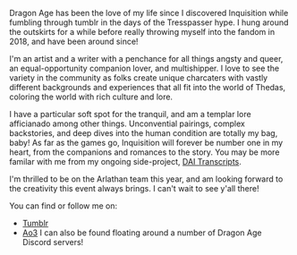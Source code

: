 Dragon Age has been the love of my life since I discovered Inquisition while fumbling through tumblr in the days of the Tresspasser hype. I hung around the outskirts for a while before really throwing myself into the fandom in 2018, and have been around since!

I'm an artist and a writer with a penchance for all things angsty and queer, an equal-opportunity companion lover, and multishipper. I love to see the variety in the community as folks create unique charcaters with vastly different backgrounds and experiences that all fit into the world of Thedas, coloring the world with rich culture and lore. 

I have a particular soft spot for the tranquil, and am a templar lore afficianado among other things. Unconvential pairings, complex backstories, and deep dives into the human condition are totally my bag, baby! As far as the games go, Inquisition will forever be number one in my heart, from the companions and romances to the story. You may be more familar with me from my ongoing side-project, [DAI Transcripts](https://daitranscripts.tumblr.com/).

I'm thrilled to be on the Arlathan team this year, and am looking forward to the creativity this event always brings. I can't wait to see y'all there!

You can find or follow me on:
- [Tumblr](https://plisuu.tumblr.com/)
- [Ao3](https://archiveofourown.org/users/Plisuu)
I can also be found floating around a number of Dragon Age Discord servers!
